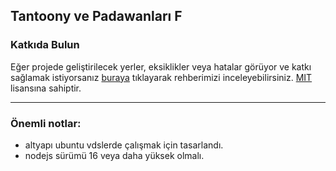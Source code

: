 ## Tantoony ve Padawanları F
### Katkıda Bulun
Eğer projede geliştirilecek yerler, eksiklikler veya hatalar görüyor ve katkı sağlamak istiyorsanız [buraya](https://github.com/Tantoony/asg-pub/wiki/Rehber:-Katk%C4%B1da-Bulun) tıklayarak rehberimizi inceleyebilirsiniz.
[MIT](https://choosealicense.com/licenses/mit/) lisansına sahiptir.
***
### Önemli notlar:
* altyapı ubuntu vdslerde çalışmak için tasarlandı.
* nodejs sürümü 16 veya daha yüksek olmalı.
